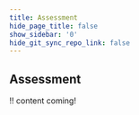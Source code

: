 ```yaml
---
title: Assessment
hide_page_title: false
show_sidebar: '0'
hide_git_sync_repo_link: false
---
```

## Assessment

!! content coming!
